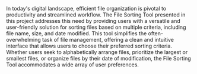  In today's digital landscape, efficient file organization is pivotal to productivity and streamlined workflow. The File Sorting Tool presented in this project addresses this need by providing users with a versatile and user-friendly solution for sorting files based on multiple criteria, including file name, size, and date modified. This tool simplifies the often-overwhelming task of file management, offering a clean and intuitive interface that allows users to choose their preferred sorting criteria. Whether users seek to alphabetically arrange files, prioritize the largest or smallest files, or organize files by their date of modification, the File Sorting Tool accommodates a wide array of user preferences.
